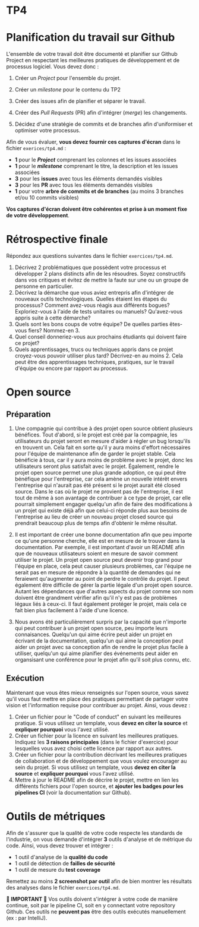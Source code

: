 # TP4
# Planification du travail sur Github

L'ensemble de votre travail doit être documenté et planifier sur Github Project en respectant les meilleures pratiques de développement et de processus logiciel. Vous devez donc :

1. Créer un *Project* pour l'ensemble du projet. 
    
2. Créer un *milestone* pour le contenu du TP2

3. Créer des issues afin de planifier et séparer le travail. 
   
4. Créer des *Pull Requests* (PR) afin d'intégrer (*merge*) les changements. 
   
5. Décidez d'une stratégie de commits et de branches afin d'uniformiser et optimiser votre processus.


Afin de vous évaluer, **vous devez fournir ces captures d'écran** dans le fichier `exerices/tp4.md` :

- **1** pour le ***Project*** comprenant les colonnes et les issues associées
- **1** pour le ***milestone*** comprenant le titre, la description et les issues associées
- **3** pour les **issues** avec tous les éléments demandés visibles
- **3** pour les **PR** avec tous les éléments demandés visibles
- **1** pour votre **arbre de commits et de branches** (au moins 3 branches et/ou 10 commits visibles)

**Vos captures d'écran doivent être cohérentes et prise à un moment fixe de votre développement**.


# Rétrospective finale

Répondez aux questions suivantes dans le fichier `exercices/tp4.md`.

1. Décrivez 2 problématiques que possèdent votre processus et développer 2 plans distincts afin de les résoudres. Soyez constructifs dans vos critiques et évitez de mettre la faute sur une ou un groupe de personne en particulier.
2. Décrivez la démarche que vous aviez entrepris afin d'intégrer de nouveaux outils technologiques. Quelles étaient les étapes du processus? Comment avez-vous réagis aux différents bogues? Exploriez-vous à l'aide de tests unitaires ou manuels? Qu'avez-vous appris suite à cette démarche?
3. Quels sont les bons coups de votre équipe? De quelles parties êtes-vous fiers? Nommez-en 3.
4. Quel conseil donneriez-vous aux prochains étudiants qui doivent faire ce projet?
5. Quels apprentissages, trucs ou techniques appris dans ce projet croyez-vous pouvoir utiliser plus tard? Décrivez-en au moins 2. Cela peut être des apprentissages techniques, pratiques, sur le travail d'équipe ou encore par rapport au processus.

# Open source

## Préparation

1. Une compagnie qui contribue à des projet open source obtient plusieurs bénéfices. Tout d'abord, si le projet est créé par la compagnie, les utilisateurs du projet seront en mesure d'aider à régler un bug lorsqu'ils en trouvent un.
Cela fait en sorte qu'il y aura moins d'effort nécessaires pour l'équipe de maintenance afin de garder le projet stable. Cela bénéficie à tous, car il y aura moins de problème avec le projet,
donc les utilisateurs seront plus satisfait avec le projet. Également, rendre le projet open source permet une plus grande adoption, ce qui peut être bénéfique pour l'entreprise, car cela amène
un nouvelle intérêt envers l'entreprise qui n'aurait pas été présent si le projet aurait été closed source. Dans le cas où le projet ne provient pas de l'entreprise, il est tout de même à son 
avantage de contribuer à ce type de projet, car elle pourrait simplement engager quelqu'un afin de faire des modifications à un projet qui existe déjà afin que celui-ci réponde plus aux besoins 
de l'entreprise au lieu de créer un nouveau projet closed source qui prendrait beaucoup plus de temps afin d'obtenir le même résultat.

2. Il est important de créer une bonne documentation afin que peu importe ce qu'une personne cherche, elle est en mesure de le trouver dans la documentation. Par exemple, il est important 
d'avoir un README afin que de nouveaux utilisateurs soient en mesure de savoir comment utiliser le projet. Un projet open source peut devenir trop grand pour l'équipe en place, cela peut 
causer plusieurs problèmes, car l'équipe ne serait pas en mesure de répondre à la quantité de demandes qui ne feraiewnt qu'augmenter au point de perdre le contrôle du projet. Il peut également
être difficile de gérer la partie légale d'un projet open source. Autant les dépendances que d'autres aspects du projet comme son nom doivent être grandment vérifier afin qu'il n'y est pas de
problèmes légaux liés à ceux-ci. Il faut également protéger le projet, mais cela ce fait bien plus facilement à l'aide d'une licence.

3. Nous avons été particulièrement surpris par la capacité que n'importe qui peut contribuer à un projet open source, peu importe leurs connaisances. Quelqu'un 
qui aime écrire peut aider un projet en écrivant de la documentation, quelqu'un qui aime la conception peut aider un projet avec sa conception afin de rendre le projet plus facile à utiliser,
quelqu'un qui aime planifier des événements peut aider en organsisant une conférence pour le projet afin qu'il soit plus connu, etc.


## Exécution

Maintenant que vous êtes mieux renseignés sur l'open source, vous savez qu'il vous faut mettre en place des pratiques permettant de partager votre vision et l'information requise pour contribuer au projet. Ainsi, vous devez :

1. Créer un fichier pour le "Code of conduct" en suivant les meilleures pratique. Si vous utilisez un template, vous **devez en citer la source** et **expliquer pourquoi** vous l'avez utilisé.
2. Créer un fichier pour la licence en suivant les meilleures pratiques. Indiquez les **3 raisons principales** (dans le fichier d'exercice) pour lesquelles vous avez choisi cette licence par rapport aux autres.
3. Créer un fichier pour la contribution décrivant les meilleures pratiques de collaboration et de développement que vous voulez encourager au sein du projet. Si vous utilisez un template, vous **devez en citer la source** et **expliquer pourquoi** vous l'avez utilisé.
4. Mettre à jour le README afin de décrire le projet, mettre en lien les différents fichiers pour l'open source, et **ajouter les badges pour les pipelines CI** (voir la documentation sur Github).

# Outils de métriques

Afin de s'assurer que la qualité de votre code respecte les standards de l'industrie, on vous demande d'intégrer **3** outils d'analyse et de métrique du code. Ainsi, vous devez trouver et intégrer :

- 1 outil d'analyse de la **qualité du code**
- 1 outil de détection de **failles de sécurité**
- 1 outil de mesure du **test coverage**

Remettez au moins **2 screenshot par outil** afin de bien montrer les résultats des analyses dans le fichier `exercices/tp4.md`.

**🚨 IMPORTANT 🚨** Vos outils doivent s'intégrer à votre code de manière continue, soit par le pipeline CI, soit en y connectant votre repository Github. Ces outils ne **peuvent pas** être des outils exécutés manuellement (ex : par IntelliJ).